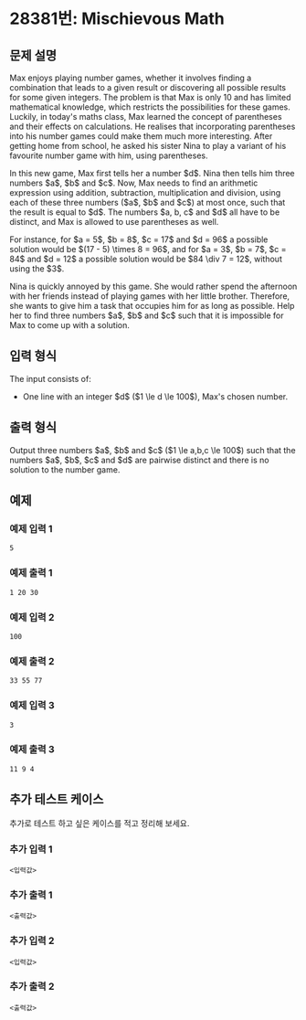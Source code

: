 # 28381번: Mischievous Math

## 문제 설명


<p>Max enjoys playing number games, whether it involves finding a combination that leads to a given result or discovering all possible results for some given integers. The problem is that Max is only 10 and has limited mathematical knowledge, which restricts the possibilities for these games. Luckily, in today's maths class, Max learned the concept of parentheses and their effects on calculations. He realises that incorporating parentheses into his number games could make them much more interesting. After getting home from school, he asked his sister Nina to play a variant of his favourite number game with him, using parentheses.</p>

<p>In this new game, Max first tells her a number $d$. Nina then tells him three numbers $a$, $b$ and $c$. Now, Max needs to find an arithmetic expression using addition, subtraction, multiplication and division, using each of these three numbers ($a$, $b$ and $c$) at most once, such that the result is equal to $d$. The numbers $a, b, c$ and $d$ all have to be distinct, and Max is allowed to use parentheses as well.</p>

<p>For instance, for $a = 5$, $b = 8$, $c = 17$ and $d = 96$ a possible solution would be $(17 - 5) \times 8 = 96$, and for $a = 3$, $b = 7$, $c = 84$ and $d = 12$ a possible solution would be $84 \div 7 = 12$, without using the $3$.</p>

<p>Nina is quickly annoyed by this game. She would rather spend the afternoon with her friends instead of playing games with her little brother. Therefore, she wants to give him a task that occupies him for as long as possible. Help her to find three numbers $a$, $b$ and $c$ such that it is impossible for Max to come up with a solution.</p>



## 입력 형식


<p>The input consists of:</p>

<ul>
<li>One line with an integer $d$ ($1 \le d \le 100$), Max's chosen number.</li>
</ul>



## 출력 형식


<p>Output three numbers $a$, $b$ and $c$ ($1 \le a,b,c \le 100$) such that the numbers $a$, $b$, $c$ and $d$ are pairwise distinct and there is no solution to the number game.</p>



## 예제

### 예제 입력 1

```
5

```

### 예제 출력 1

```
1 20 30

```
          

### 예제 입력 2

```
100

```

### 예제 출력 2

```
33 55 77

```
          

### 예제 입력 3

```
3

```

### 예제 출력 3

```
11 9 4

```
          




## 추가 테스트 케이스

추가로 테스트 하고 싶은 케이스를 적고 정리해 보세요.

### 추가 입력 1

```
<입력값>
```

### 추가 출력 1

```
<출력값>
```

### 추가 입력 2

```
<입력값>
```

### 추가 출력 2

```
<출력값>
```
  